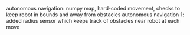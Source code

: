 autonomous navigation: numpy map, hard-coded movement, checks to keep robot in bounds and away from obstacles
autonomous navigation 1: added radius sensor which keeps track of obstacles near robot at each move

